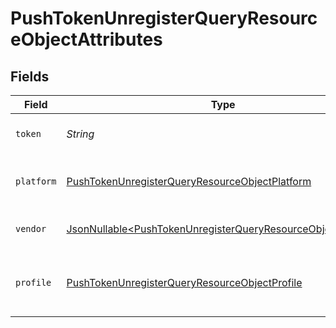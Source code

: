 # PushTokenUnregisterQueryResourceObjectAttributes


## Fields

| Field                                                                                                                                  | Type                                                                                                                                   | Required                                                                                                                               | Description                                                                                                                            | Example                                                                                                                                |
| -------------------------------------------------------------------------------------------------------------------------------------- | -------------------------------------------------------------------------------------------------------------------------------------- | -------------------------------------------------------------------------------------------------------------------------------------- | -------------------------------------------------------------------------------------------------------------------------------------- | -------------------------------------------------------------------------------------------------------------------------------------- |
| `token`                                                                                                                                | *String*                                                                                                                               | :heavy_check_mark:                                                                                                                     | A push token from APNS or FCM.                                                                                                         | 1234567890                                                                                                                             |
| `platform`                                                                                                                             | [PushTokenUnregisterQueryResourceObjectPlatform](../../models/components/PushTokenUnregisterQueryResourceObjectPlatform.md)            | :heavy_check_mark:                                                                                                                     | The platform on which the push token was created.                                                                                      |                                                                                                                                        |
| `vendor`                                                                                                                               | [JsonNullable\<PushTokenUnregisterQueryResourceObjectVendor>](../../models/components/PushTokenUnregisterQueryResourceObjectVendor.md) | :heavy_minus_sign:                                                                                                                     | The vendor of the push token.                                                                                                          | apns                                                                                                                                   |
| `profile`                                                                                                                              | [PushTokenUnregisterQueryResourceObjectProfile](../../models/components/PushTokenUnregisterQueryResourceObjectProfile.md)              | :heavy_check_mark:                                                                                                                     | The profile associated with the push token to create/update                                                                            |                                                                                                                                        |